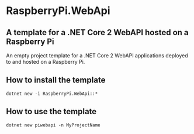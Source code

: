 # RaspberryPi.WebApi
## A template for a .NET Core 2 WebAPI hosted on a Raspberry Pi
An empty project template for a .NET Core 2 WebAPI applications deployed to and hosted on a Raspberry Pi.

## How to install the template

<code>dotnet new -i RaspberryPi.WebApi::*</code>

## How to use the template

<code>dotnet new piwebapi -n MyProjectName</code>
